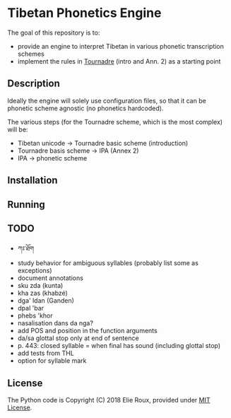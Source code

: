 # Tibetan Phonetics Engine

The goal of this repository is to:
- provide an engine to interpret Tibetan in various phonetic transcription schemes
- implement the rules in [Tournadre](http://www.worldcat.org/oclc/916715611) (intro and Ann. 2) as a starting point

## Description

Ideally the engine will solely use configuration files, so that it can be phonetic scheme agnostic (no phonetics hardcoded).

The various steps (for the Tournadre scheme, which is the most complex) will be:
- Tibetan unicode -> Tournadre basic scheme (introduction)
- Tournadre basis scheme -> IPA (Annex 2)
- IPA -> phonetic scheme

## Installation

## Running

## TODO

- ཀཿ་ཐོག
- study behavior for ambiguous syllables (probably list some as exceptions)
- document annotations
- sku zda (kunta)
- kha zas (khabzé)
- dga' ldan (Ganden)
- dpal 'bar
- phebs 'khor
- nasalisation dans da nga?
- add POS and position in the function arguments
- da/sa glottal stop only at end of sentence
- p. 443: closed syllable = when final has sound (including glottal stop)
- add tests from THL
- option for syllable mark

## License

The Python code is Copyright (C) 2018 Elie Roux, provided under [MIT License](LICENSE).
